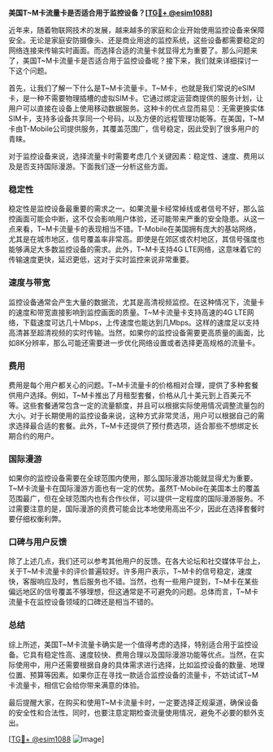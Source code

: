 **美国T~M卡流量卡是否适合用于监控设备？[[TG💪+ @esim1088](https://t.me/s/esim1088)]**

近年来，随着物联网技术的发展，越来越多的家庭和企业开始使用监控设备来保障安全。无论是家庭安防摄像头、还是商业用途的监控系统，这些设备都需要稳定的网络连接来传输实时画面。而选择合适的流量卡就显得尤为重要了。那么问题来了，美国T~M卡流量卡是否适合用于监控设备呢？接下来，我们就来详细探讨一下这个问题。

首先，让我们了解一下什么是T~M卡流量卡。T~M卡，也就是我们常说的eSIM卡，是一种不需要物理插槽的虚拟SIM卡。它通过绑定运营商提供的服务计划，让用户可以直接在设备上使用移动数据服务。这种卡的优点显而易见：无需更换实体SIM卡，支持多设备共享同一个号码，以及方便的远程管理功能等。在美国，T~M卡由T-Mobile公司提供服务，其覆盖范围广，信号稳定，因此受到了很多用户的青睐。

对于监控设备来说，选择流量卡时需要考虑几个关键因素：稳定性、速度、费用以及是否支持国际漫游。下面我们逐一分析这些方面。

### 稳定性

稳定性是监控设备最重要的需求之一。如果流量卡经常掉线或者信号不好，那么监控画面可能会中断，这不仅会影响用户体验，还可能带来严重的安全隐患。从这一点来看，T~M卡流量卡的表现相当不错。T-Mobile在美国拥有庞大的基站网络，尤其是在城市地区，信号覆盖率非常高。即使是在郊区或农村地区，其信号强度也能够满足大多数监控设备的需求。此外，T~M卡支持4G LTE网络，这意味着它的传输速度更快，延迟更低，这对于实时监控来说非常重要。

### 速度与带宽

监控设备通常会产生大量的数据流，尤其是高清视频监控。在这种情况下，流量卡的速度和带宽直接影响到监控画面的质量。T~M卡流量卡支持高速的4G LTE网络，下载速度可达几十Mbps，上传速度也能达到几Mbps。这样的速度足以支持高清甚至超清视频的实时传输。当然，如果你的监控设备需要更高质量的画面，比如8K分辨率，那么可能还需要进一步优化网络设置或者选择更高规格的流量卡。

### 费用

费用是每个用户都关心的问题。T~M卡流量卡的价格相对合理，提供了多种套餐供用户选择。例如，T~M卡推出了月租型套餐，价格从几十美元到上百美元不等。这些套餐通常包含一定的流量额度，并且可以根据实际使用情况调整流量包的大小。对于长期使用的监控设备来说，这种方式非常灵活，用户可以根据自己的需求选择最合适的套餐。此外，T~M卡还提供了预付费选项，适合那些不想绑定长期合约的用户。

### 国际漫游

如果你的监控设备需要在全球范围内使用，那么国际漫游功能就显得尤为重要。T~M卡流量卡在国际漫游方面也有一定的优势。虽然T-Mobile在美国本土的覆盖范围最广，但在全球范围内也有合作伙伴，可以提供一定程度的国际漫游服务。不过需要注意的是，国际漫游的资费可能会比本地使用高出不少，因此在选择套餐时要仔细权衡利弊。

### 口碑与用户反馈

除了上述几点，我们还可以参考其他用户的反馈。在各大论坛和社交媒体平台上，关于T~M卡流量卡的评价普遍较好。许多用户表示，T~M卡的信号稳定，速度快，客服响应及时，售后服务也不错。当然，也有一些用户提到，T~M卡在某些偏远地区的信号覆盖不够理想，但这通常是不可避免的问题。总体而言，T~M卡流量卡在监控设备领域的口碑还是相当不错的。

### 总结

综上所述，美国T~M卡流量卡确实是一个值得考虑的选择，特别适合用于监控设备。它具有稳定性高、速度较快、费用合理以及国际漫游功能等优点。当然，在实际使用中，用户还需要根据自身的具体需求进行选择，比如监控设备的数量、地理位置、预算等因素。如果你正在寻找一款适合监控设备的流量卡，不妨试试T~M卡流量卡，相信它会给你带来满意的体验。

最后提醒大家，在购买和使用T~M卡流量卡时，一定要选择正规渠道，确保设备的安全性和合法性。同时，也要注意定期检查流量使用情况，避免不必要的额外支出。

[[TG💪+ @esim1088](https://t.me/s/esim1088) ![Image](https://i.postimg.cc/4NQfJmqS/Snipaste-2025-05-13-00-14-12.png)]